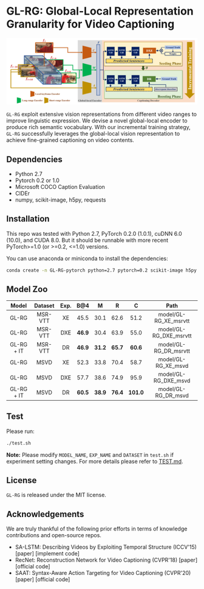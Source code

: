 # GL-RG: Global-Local Representation Granularity for Video Captioning

![framework.png](Figs/framework.png)

`GL-RG` exploit extensive vision representations from different video ranges to improve linguistic expression. We devise a novel global-local encoder to produce rich semantic vocabulary. With our incremental training strategy, `GL-RG` successfully leverages the global-local vision representation to achieve fine-grained captioning on video contents. 



## Dependencies

* Python 2.7
* Pytorch 0.2 or 1.0
* Microsoft COCO Caption Evaluation
* CIDEr
* numpy, scikit-image, h5py, requests 



## Installation

This repo was tested with Python 2.7, PyTorch 0.2.0 (1.0.1), cuDNN 6.0 (10.0), and CUDA 8.0. But it should be runnable with more recent PyTorch>=1.0 (or >=0.2, <=1.0) versions.

You can use anaconda or miniconda to install the dependencies:

```bash
conda create -n GL-RG-pytorch python=2.7 pytorch=0.2 scikit-image h5py requests
```



## Model Zoo

| Model | Dataset | Exp. | B@4 | M | R | C | Path |
| :--------: | :---------: | :-----------: | :----------: | :----------: | :----------: | :----------: | :----------: |
| GL-RG | MSR-VTT | XE | 45.5  | 30.1 | 62.6 | 51.2 | model/GL-RG_XE_msrvtt |
| GL-RG | MSR-VTT | DXE | **46.9** | 30.4 | 63.9 | 55.0 | model/GL-RG_DXE_msrvtt |
| GL-RG + IT | MSR-VTT | DR | **46.9** | **31.2** | **65.7** | **60.6** | model/GL-RG_DR_msrvtt |
| GL-RG | MSVD | XE | 52.3  | 33.8 | 70.4 | 58.7 | model/GL-RG_XE_msvd |
| GL-RG | MSVD | DXE | 57.7 | 38.6 | 74.9 | 95.9 | model/GL-RG_DXE_msvd |
| GL-RG + IT | MSVD | DR | **60.5** | **38.9** | **76.4** | **101.0** | model/GL-RG_DR_msvd |



## Test

Please run:
```bash
./test.sh
```

**Note:** Please modify `MODEL_NAME`, `EXP_NAME` and `DATASET` in `test.sh` if experiment setting changes. For more details please refer to [TEST.md](docs/TEST.md).



## License

`GL-RG` is released under the MIT license.



## Acknowledgements
We are truly thankful of the following prior efforts in terms of knowledge contributions and open-source repos.
+ SA-LSTM: Describing Videos by Exploiting Temporal Structure (ICCV'15) [paper]  [implement code]
+ RecNet: Reconstruction Network for Video Captioning (CVPR'18) [paper] [official code]
+ SAAT: Syntax-Aware Action Targeting for Video Captioning (CVPR'20) [paper] [official code]
